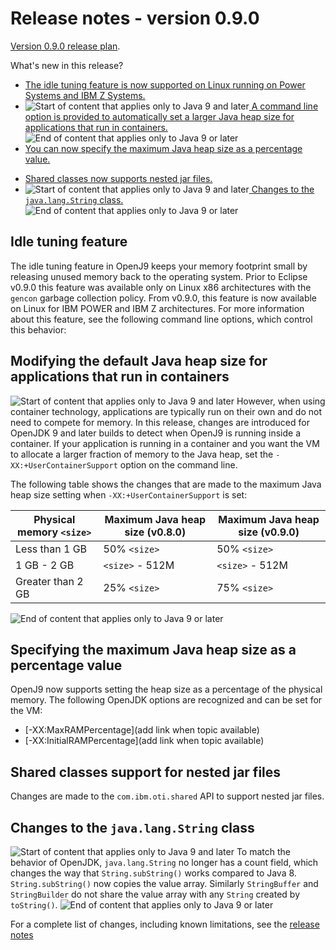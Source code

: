 <!--
* Copyright (c) 2017, 2018 IBM Corp. and others
*
* This program and the accompanying materials are made
* available under the terms of the Eclipse Public License 2.0
* which accompanies this distribution and is available at
* https://www.eclipse.org/legal/epl-2.0/ or the Apache
* License, Version 2.0 which accompanies this distribution and
* is available at https://www.apache.org/licenses/LICENSE-2.0.
*
* This Source Code may also be made available under the
* following Secondary Licenses when the conditions for such
* availability set forth in the Eclipse Public License, v. 2.0
* are satisfied: GNU General Public License, version 2 with
* the GNU Classpath Exception [1] and GNU General Public
* License, version 2 with the OpenJDK Assembly Exception [2].
*
* [1] https://www.gnu.org/software/classpath/license.html
* [2] http://openjdk.java.net/legal/assembly-exception.html
*
* SPDX-License-Identifier: EPL-2.0 OR Apache-2.0 OR GPL-2.0 WITH
* Classpath-exception-2.0 OR LicenseRef-GPL-2.0 WITH Assembly-exception
-->

# Release notes - version 0.9.0

[Version 0.9.0 release plan](https://projects.eclipse.org/projects/technology.openj9/releases/0.9.0/plan).

What's new in this release?

- [The idle tuning feature is now supported on Linux running on Power Systems and IBM Z Systems.](#idle-tuning-feature)
- ![Start of content that applies only to Java 9 and later](cr/java9plus.png)[ A command line option is provided to automatically set a larger Java heap size for applications that run in containers. ](#modifying-the-default-java-heap-size-for-applications-that-run-in-containers)![End of content that applies only to Java 9 or later](cr/java_close.png)
- [You can now specify the maximum Java heap size as a percentage value.](#specifying-the-maximum-java-heap-size-as-a-percentage-value)
<!--- [A restriction is removed for Linux on IBM Z and z/OS systems when specifying an object heap size that is a multiple of the page size](#large-page-support-on-ibm-z-systems)-->
- [Shared classes now supports nested jar files.](#shared-classes-support-for-nested-jar-files)
- ![Start of content that applies only to Java 9 and later](cr/java9plus.png)[ Changes to the `java.lang.String` class. ](#changes-to-the-javalangstring-class)![End of content that applies only to Java 9 or later](cr/java_close.png)



## Idle tuning feature

The idle tuning feature in OpenJ9 keeps your memory footprint small by releasing unused memory back to the
operating system. Prior to Eclipse v0.9.0 this feature was available only on Linux x86 architectures with the
`gencon` garbage collection policy. From v0.9.0, this feature is now available on Linux for IBM POWER and IBM Z
architectures. For more information about this feature, see the following command line options, which control this
behavior:

 

## Modifying the default Java heap size for applications that run in containers

![Start of content that applies only to Java 9 and later](cr/java9plus.png) However, when using container technology, applications are typically run on their own and do not need to compete for memory. In this release, changes
are introduced for OpenJDK 9 and later builds to detect when OpenJ9 is running inside a container. If your application is running in a container and
you want the VM to allocate a larger fraction of memory to the Java heap, set the `-XX:+UserContainerSupport` option on the command line.

The following table shows the changes that are made to the maximum Java heap size setting when `-XX:+UserContainerSupport` is set:

| Physical memory `<size>`   | Maximum Java heap size (v0.8.0) | Maximum Java heap size (v0.9.0) |
|----------------------------|---------------------------------|---------------------------------|
| Less than 1 GB             | 50% `<size>`                    | 50% `<size>`                    |
| 1 GB - 2 GB                | `<size>` - 512M                 | `<size>` - 512M                 |
| Greater than 2 GB          | 25% `<size>`                    | 75% `<size>`                    |

![End of content that applies only to Java 9 or later](cr/java_close.png)

## Specifying the maximum Java heap size as a percentage value

OpenJ9 now supports setting the heap size as a percentage of the physical memory. The following OpenJDK options are recognized and can be
set for the VM:

- [-XX:MaxRAMPercentage](add link when topic available)
- [-XX:InitialRAMPercentage](add link when topic available)

<!--## Large page support on IBM Z systems

On IBM Z systems, specifying an object heap size that is a multiple of the page size used to require another page of memory. For example, if the page size is 2 GB, setting `-Xmx2G`used to require 4 GB of memory. The extra page of memory is no longer required.-->

## Shared classes support for nested jar files

Changes are made to the `com.ibm.oti.shared` API to support nested jar files.

## Changes to the `java.lang.String` class

![Start of content that applies only to Java 9 and later](cr/java9plus.png) To match the behavior of OpenJDK, `java.lang.String` no longer has a count field, which changes the way that `String.subString()` works compared to Java 8. `String.subString()` now copies the value array. Similarly `StringBuffer`  and `StringBuilder` do not share the value array with any `String` created by `toString()`. ![End of content that applies only to Java 9 or later](cr/java_close.png)


For a complete list of changes, including known limitations, see the [release notes](https://github.com/eclipse/openj9/blob/master/doc/release-notes/0.9/0.9.md)

<!-- ==== END OF TOPIC ==== cmdline_general.md ==== -->
